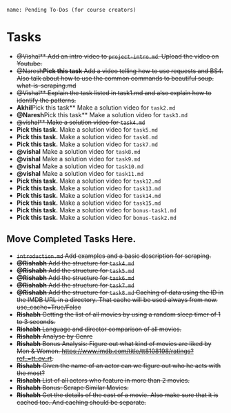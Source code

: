 ```ngMeta
name: Pending To-Dos (for course creators)
```

# Tasks

- ~~@Vishal** Add an intro video to `project-intro.md`. Upload the video on Youtube.~~
- ~~@Naresh**Pick this task** Add a video telling how to use requests and BS4. Also talk about how to use the common commands to beautiful soup. what-is-scraping.md~~
- ~~@Vishal** Explain the task listed in task1.md and also explain how to identify the patterns.~~
- **Akhil**Pick this task** Make a solution video for `task2.md`
- **@Naresh**Pick this task** Make a solution video for `task3.md`
- ~~@vishal** Make a solution video for `task4.md`~~
- **Pick this task.** Make a solution video for `task5.md`
- **Pick this task.** Make a solution video for `task6.md`
- **Pick this task.** Make a solution video for `task7.md`
- **@vishal** Make a solution video for `task8.md`
- **@vishal** Make a solution video for `task9.md`
- **@vishal** Make a solution video for `task10.md`
- **@vishal** Make a solution video for `task11.md`
- **Pick this task.** Make a solution video for `task12.md`
- **Pick this task.** Make a solution video for `task13.md`
- **Pick this task.** Make a solution video for `task14.md`
- **Pick this task.** Make a solution video for `task15.md`
- **Pick this task.** Make a solution video for `bonus-task1.md`
- **Pick this task.** Make a solution video for `bonus-task2.md`

## Move Completed Tasks Here.

- ~~`introduction.md` Add examples and a basic description for scraping.~~
- ~~**@Rishabh** Add the structure for `task4.md`~~
- ~~**@Rishabh** Add the structure for `task5.md`~~
- ~~**@Rishabh** Add the structure for `task6.md`~~
- ~~**@Rishabh** Add the structure for `task7.md`~~
- ~~**@Rishabh** Add the structure for `task8.md` Caching of data using the ID in the IMDB URL in a directory. That cache will be used always from now. use_cache=True/False~~
- ~~**Rishabh** Getting the list of all movies by using a random sleep timer of 1 to 3 seconds.~~
- ~~**Rishabh** Language and director comparison of all movies.~~
- ~~**Rishabh** Analyse by Genre~~
- ~~**Rishabh** Bonus Analysis: Figure out what kind of movies are liked by Men & Women. https://www.imdb.com/title/tt8108198/ratings?ref_=tt_ov_rt.~~
- ~~**Rishabh** Given the name of an actor can we figure out who he acts with the most?~~
- ~~**Rishabh** List of all actors who feature in more than 2 movies.~~
- ~~**Rishabh** Bonus: Scrape Similar Movies.~~
- ~~**Rishabh** Get the details of the cast of a movie. Also make sure that it is cached too. And caching should be separate.~~
